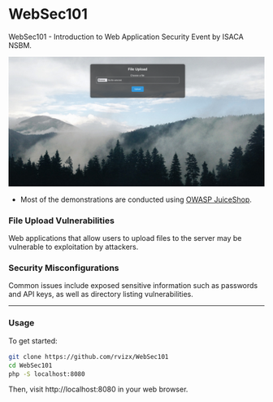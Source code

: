 # WebSec101

WebSec101 - Introduction to Web Application Security Event by ISACA NSBM.

![WebSec101 Logo](https://github.com/rvizx/WebSec101/blob/main/assets/img/ss.png?raw=true)

- Most of the demonstrations are conducted using [OWASP JuiceShop](https://github.com/juice-shop/juice-shop/).

### File Upload Vulnerabilities
Web applications that allow users to upload files to the server may be vulnerable to exploitation by attackers.

### Security Misconfigurations
Common issues include exposed sensitive information such as passwords and API keys, as well as directory listing vulnerabilities.

---

### Usage

To get started:

```bash
git clone https://github.com/rvizx/WebSec101
cd WebSec101
php -S localhost:8080
```

Then, visit http://localhost:8080 in your web browser.
